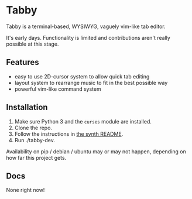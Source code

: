 # Tabby

Tabby is a terminal-based, WYSIWYG, vaguely vim-like tab editor.

It's early days. Functionality is limited and contributions aren't really possible at this stage.

## Features

- easy to use 2D-cursor system to allow quick tab editing
- layout system to rearrange music to fit in the best possible way
- powerful vim-like command system

## Installation

1. Make sure Python 3 and the `curses` module are installed.
1. Clone the repo.
1. Follow the instructions in [the synth README](./src/synth/samples/README.md).
1. Run ./tabby-dev.

Availability on pip / debian / ubuntu may or may not happen, depending on how far this project gets.

## Docs

None right now!

